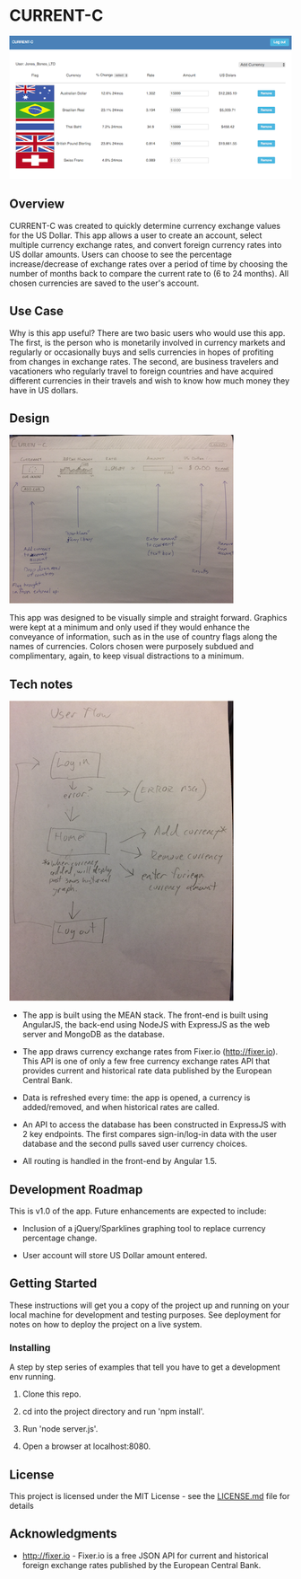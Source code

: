 # CURRENT-C

![screenshot](/public/assets/screenshot4.png "screenshot")

## Overview

CURRENT-C was created to quickly determine currency exchange values for the US Dollar. This app allows a user to create an account, select multiple currency exchange rates, and convert foreign currency rates into US dollar amounts. Users can choose to see the percentage increase/decrease of exchange rates over a period of time by choosing the number of months back to compare the current rate to (6 to 24 months). All chosen currencies are saved to the user's account.


## Use Case

Why is this app useful? There are two basic users who would use this app. The first, is the person who is monetarily involved in currency markets and regularly or occasionally buys and sells currencies in hopes of profiting from changes in exchange rates. The second, are business travelers and vacationers who regularly travel to foreign countries and have acquired different currencies in their travels and wish to know how much money they have in US dollars.


## Design

![screenshot](/public/assets/uidraw.png "UIdrawing")

This app was designed to be visually simple and straight forward. Graphics were kept at a minimum and only used if they would enhance the conveyance of information, such as in the use of country flags along the names of currencies. Colors chosen were purposely subdued and complimentary, again, to keep visual distractions to a minimum.


## Tech notes

![screenshot](/public/assets/uiflow.png "UIflow")

* The app is built using the MEAN stack. The front-end is built using AngularJS, the back-end using NodeJS with ExpressJS as the web server and MongoDB as the database.

* The app draws currency exchange rates from Fixer.io (http://fixer.io). This API is one of only a few free currency exchange rates API that provides current and historical rate data published by the European Central Bank.

* Data is refreshed every time: the app is opened, a currency is added/removed, and when historical rates are called.

* An API to access the database has been constructed in ExpressJS with 2 key endpoints. The first compares sign-in/log-in data with the user database and the second pulls saved user currency choices.

* All routing is handled in the front-end by Angular 1.5.


## Development Roadmap

This is v1.0 of the app. Future enhancements are expected to include:

* Inclusion of a jQuery/Sparklines graphing tool to replace currency percentage change.

* User account will store US Dollar amount entered.


## Getting Started

These instructions will get you a copy of the project up and running on your local machine for development and testing purposes. See deployment for notes on how to deploy the project on a live system.

### Installing

A step by step series of examples that tell you have to get a development env running.

1. Clone this repo.

2. cd into the project directory and run 'npm install'.

4. Run 'node server.js'.

5. Open a browser at localhost:8080.


## License

This project is licensed under the MIT License - see the [LICENSE.md](LICENSE.md) file for details


## Acknowledgments

* http://fixer.io - Fixer.io is a free JSON API for current and historical foreign exchange rates published by the European Central Bank.
